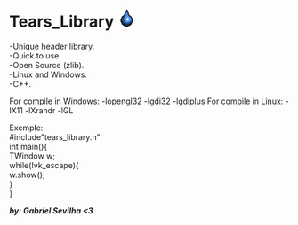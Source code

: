 # Tears_Library ![alt_text](/TearsLibraryIcon.png)

-Unique header library.<br/>
-Quick to use.<br/>
-Open Source (zlib).<br/>
-Linux and Windows.<br/>
-C++.<br/>

For compile in Windows: -lopengl32 -lgdi32 -lgdiplus
For compile in Linux: -lX11 -lXrandr -lGL

Exemple:<br/>
#include"tears_library.h"<br/>
int main(){<br/>
TWindow w;<br/>
    while(!vk_escape){<br/>
        w.show();<br/>
    }<br/>
}<br/>

***by: Gabriel Sevilha <3***
